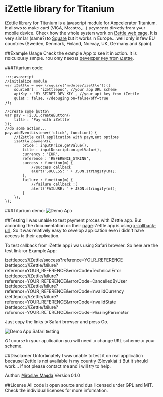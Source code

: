 iZettle library for Titanium
=======

iZettle library for Titanium is a javascript module for Appcelerator Titanium. It allows to make card (VISA, Maestro,...) payments directly from your mobile device.
Check how the whole system work on [iZettle  web page](https://www.izettle.com/). It is very similar (same?) to [Square](https://squareup.com/) but it works in Europe...
well only in few EU countries (Sweden, Denmark, Finland, Norway, UK, Germany and Spain).


##Example Usage
Check the example App to see it in action. It is ridiculously simple. You only need is [developer key from iZettle](https://developer.izettle.com/).

###Titanium code:
	
	:::javascript
	//initialize module
	var iZettle = new (require('modules/izettle'))({
		sourceUrl : 'izettlepoc', //your app URL scheme
		apiKey : 'MY_SECRET_DEV_KEY', //your api key from iZettle
		quiet : false, //debuging on=false/off=true
	});
	
	//create some button
	var pay = Ti.UI.createButton({
		title : 'Pay with iZettle'
	});
	//do some action...
	pay.addEventListener('click', function() {
		//iZettle call application with paym,ent options
		iZettle.payment({
			price : inputPrice.getValue(),
			title : inputDescription.getValue(),
			currency : 'EUR',
			reference : 'REFERENCE_STRING',
			success : function(m) {
				//success callback
				alert('SUCCESS: ' + JSON.stringify(m));
			},
			failure : function(m) {
				//failure callback :(
				alert('FAILURE: ' + JSON.stringify(m));
			}
		});
	});


###Titanium demo:
![Demo App][1]

##Testing
I was unable to test payment proces with iZettle app. But according the documentation on their [page](https://developer.izettle.com/) iZettle app is using [x-callback-url](http://x-callback-url.com/).
So it was relatively easy to develop application even i didn't have access to their application.

To test callback from iZettle app i was using Safari browser. So here are the test link for Example App:

izettlepoc://iZettle/success?reference=YOUR_REFERENCE
izettlepoc://iZettle/failure?reference=YOUR_REFERENCE&errorCode=TechnicalError
izettlepoc://iZettle/failure?reference=YOUR_REFERENCE&errorCode=CancelledByUser
izettlepoc://iZettle/failure?reference=YOUR_REFERENCE&errorCode=InvalidCurrency
izettlepoc://iZettle/failure?reference=YOUR_REFERENCE&errorCode=InvalidState
izettlepoc://iZettle/failure?reference=YOUR_REFERENCE&errorCode=MissingParameter

Just copy the links to Safari browser and press Go.

![Demo App Safari testing][2]


Of course in your application you will need to change URL scheme to your scheme.

##Disclaimer
Unfortunately I was unable to test it on real application because iZettle is not available in my country (Slovakia) :(
But it should work... if not please contact me and i will try to help.

Author: [Miroslav Magda](http://blog.ejci.net)
Version 0.1.0

##License
All code is open source and dual licensed under GPL and MIT. Check the individual licenses for more information.


[1]: http://cdn.bitbucket.org/miroslavmagda/izettle-for-titanium/downloads/iZettle_demo.png
[2]: http://cdn.bitbucket.org/miroslavmagda/izettle-for-titanium/downloads/iZettle_demo_test.png